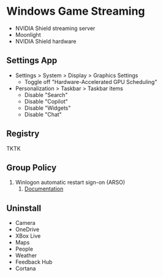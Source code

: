 # Windows Game Streaming

* NVIDIA Shield streaming server
* Moonlight
* NVIDIA Shield hardware

## Settings App

* Settings > System > Display > Graphics Settings
    * Toggle off "Hardware-Accelerated GPU Scheduling"
* Personalization > Taskbar > Taskbar items
    * Disable "Search"
    * Disable "Copilot"
    * Disable "Widgets"
    * Disable "Chat"

## Registry

TKTK

## Group Policy

1. Winlogon automatic restart sign-on (ARSO)
    1. [Documentation](https://learn.microsoft.com/en-us/windows-server/identity/ad-ds/manage/component-updates/winlogon-automatic-restart-sign-on--arso-)

## Uninstall

* Camera
* OneDrive
* XBox Live
* Maps
* People
* Weather
* Feedback Hub
* Cortana
